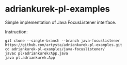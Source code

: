# adriankurek-pl-examples

Simple implementation of Java FocusListener interface.

Instruction:

```
git clone --single-branch --branch java-focuslistener https://github.com/artysta/adriankurek-pl-examples.git
cd adriankurek-pl-examples/java-focuslistener/
javac pl/adriankurek/App.java
java pl.adriankurek.App
```
